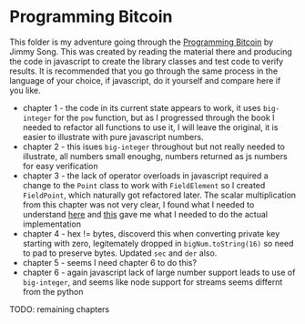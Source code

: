 # Programming Bitcoin

This folder is my adventure going through the [Programming Bitcoin](https://github.com/jimmysong/programmingbitcoin) by Jimmy Song.  This was created by reading the material there and producing the code in javascript to create the library classes and test code to verify results.  It is recommended that you go through the same process in the language of your choice, if javascript, do it yourself and compare here if you like.

* chapter 1 - the code in its current state appears to work, it uses `big-integer` for the `pow` function, but as I progressed through the book I needed to refactor all functions to use it, I will leave the original, it is easier to illustrate with pure javascript numbers.
* chapter 2 - this isues `big-integer` throughout but not really needed to illustrate, all numbers small enoughg, numbers returned as js numbers for easy verification
* chapter 3 - the lack of operator overloads in javascript required a change to the `Point` class to work with `FieldElement` so I created `FieldPoint`, which naturally got refactored later.  The scalar multiplication from this chapter was not very clear, I found what I needed to understand [here](https://hackernoon.com/what-is-the-math-behind-elliptic-curve-cryptography-f61b25253da3) and [this](http://andrea.corbellini.name/2015/05/17/elliptic-curve-cryptography-a-gentle-introduction/) gave me what I needed to do the actual implementation
* chapter 4 - hex != bytes, discoverd this when converting private key starting with zero, legitemately dropped in `bigNum.toString(16)` so need to pad to preserve bytes.  Updated `sec` and `der` also.
* chapter 5 - seems I need chapter 6 to do this?
* chapter 6 - again javascript lack of large number support leads to use of `big-integer`, and seems like node support for streams seems differnt from the python

TODO: remaining chapters